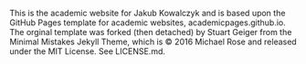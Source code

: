 This is the academic website for Jakub Kowalczyk and is based upon the GitHub Pages template for academic websites, academicpages.github.io. The orginal template was forked (then detached) by Stuart Geiger from the Minimal Mistakes Jekyll Theme, which is © 2016 Michael Rose and released under the MIT License. See LICENSE.md.